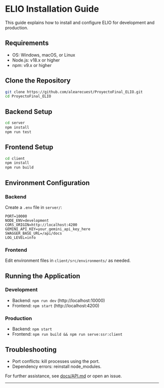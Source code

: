 # ELIO Installation Guide

This guide explains how to install and configure ELIO for development and production.

## Requirements

- OS: Windows, macOS, or Linux
- Node.js: v18.x or higher
- npm: v9.x or higher

## Clone the Repository

```bash
git clone https://github.com/alearecuest/ProyectoFinal_ELIO.git
cd ProyectoFinal_ELIO
```

## Backend Setup

```bash
cd server
npm install
npm run test
```

## Frontend Setup

```bash
cd client
npm install
npm run build
```

## Environment Configuration

### Backend

Create a `.env` file in `server/`:

```env
PORT=10000
NODE_ENV=development
CORS_ORIGIN=http://localhost:4200
GEMINI_API_KEY=your_gemini_api_key_here
SWAGGER_BASE_URL=/api/docs
LOG_LEVEL=info
```

### Frontend

Edit environment files in `client/src/environments/` as needed.

## Running the Application

### Development

- Backend: `npm run dev` (http://localhost:10000)
- Frontend: `npm start` (http://localhost:4200)

### Production

- Backend: `npm start`
- Frontend: `npm run build && npm run serve:ssr:client`

## Troubleshooting

- Port conflicts: kill processes using the port.
- Dependency errors: reinstall node_modules.

For further assistance, see [docs/API.md](API.md) or open an issue.

---
